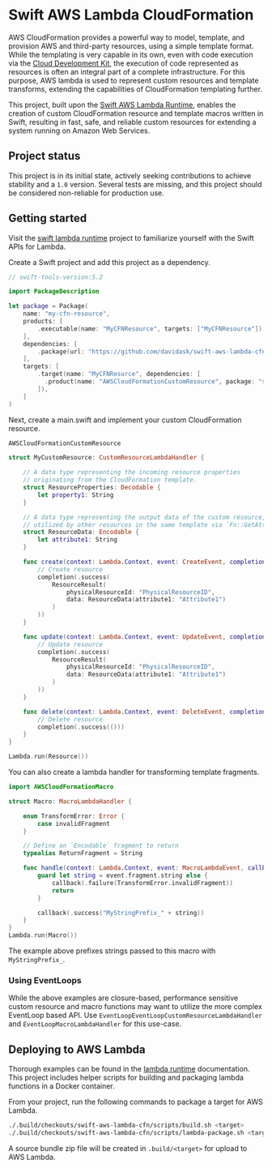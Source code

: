 # Swift AWS Lambda CloudFormation
AWS CloudFormation provides a powerful way to model, template, and provision AWS and third-party resources, using a simple template format.
While the templating is very capable in its own, even with code execution via the [Cloud Development Kit](https://aws.amazon.com/cdk/),
the execution of code represented as resources is often an integral part of a complete infrastructure. For this purpose, AWS lambda
is used to represent custom resources and template transforms, extending the capabilities of CloudFormation templating further.

This project, built upon the [Swift AWS Lambda Runtime](https://github.com/swift-server/swift-aws-lambda-runtime), enables the creation
of custom CloudFormation resource and template macros written in Swift, resulting in fast, safe, and reliable custom resources for extending
a system running on Amazon Web Services.

## Project status
This project is in its initial state, actively seeking contributions to achieve stability and a `1.0` version.
Several tests are missing, and this project should be considered non-reliable for production use.

## Getting started
Visit the [swift lambda runtime](https://github.com/swift-server/swift-aws-lambda-runtime) project to familiarize yourself with the
Swift APIs for Lambda.

Create a Swift project and add this project as a dependency.
```swift
// swift-tools-version:5.2

import PackageDescription

let package = Package(
    name: "my-cfn-resource",
    products: [
        .executable(name: "MyCFNResource", targets: ["MyCFNResource"]),
    ],
    dependencies: [
        .package(url: "https://github.com/davidask/swift-aws-lambda-cfn.git", from: "0.1.0"),
    ],
    targets: [
        .target(name: "MyCFNResurce", dependencies: [
          .product(name: "AWSCloudFormationCustomResource", package: "swift-aws-lambda-cfn"),
        ]),
    ]
)
```
Next, create a main.swift and implement your custom CloudFormation resource.

```swift
AWSCloudFormationCustomResource

struct MyCustomResource: CustomResourceLambdaHandler {

    // A data type representing the incoming resource properties
    // originating from the CloudFormation template.
    struct ResourceProperties: Decodable {
        let property1: String
    }

    // A data type representing the output data of the custom resource,
    // utilized by other resources in the same template via `Fn::GetAtt`.
    struct ResourceData: Encodable {
        let attribute1: String
    }

    func create(context: Lambda.Context, event: CreateEvent, completion: @escaping (Result<ResourceResult, Error>) -> Void) {
        // Create resource
        completion(.success(
            ResourceResult(
                physicalResourceId: "PhysicalResourceID",
                data: ResourceData(attribute1: "Attribute1")
            )
        ))
    }

    func update(context: Lambda.Context, event: UpdateEvent, completion: @escaping (Result<ResourceResult, Error>) -> Void) {
        // Update resource
        completion(.success(
            ResourceResult(
                physicalResourceId: "PhysicalResourceID",
                data: ResourceData(attribute1: "Attribute1")
            )
        ))
    }

    func delete(context: Lambda.Context, event: DeleteEvent, completion: @escaping (Result<Void, Error>) -> Void) {
        // Delete resource
        completion(.success(()))
    }
}

Lambda.run(Resource())
```
You can also create a lambda handler for transforming template fragments.
```swift
import AWSCloudFormationMacro

struct Macro: MacroLambdaHandler {

    enum TransformError: Error {
        case invalidFragment
    }

    // Define an `Encodable` fragment to return
    typealias ReturnFragment = String

    func handle(context: Lambda.Context, event: MacroLambdaEvent, callback: @escaping (Result<ReturnFragment, Error>) -> Void) {
        guard let string = event.fragment.string else {
            callback(.failure(TransformError.invalidFragment))
            return
        }

        callback(.success("MyStringPrefix_" + string))
    }
}
Lambda.run(Macro())
```
The example above prefixes strings passed to this macro with `MyStringPrefix_`.

### Using EventLoops
While the above examples are closure-based, performance sensitive custom resource and macro functions may want to utilize
the more complex EventLoop based API. Use `EventLoopEventLoopCustomResourceLambdaHandler` and `EventLoopMacroLambdaHandler`
for this use-case.


## Deploying to AWS Lambda
Thorough examples can be found in the [lambda runtime](https://github.com/swift-server/swift-aws-lambda-runtime#deploying-to-aws-lambda) documentation.
This project includes helper scripts for building and packaging lambda functions in a Docker container.

From your project, run the following commands to package a target for AWS Lambda.
```sh
./.build/checkouts/swift-aws-lambda-cfn/scripts/build.sh <target>
./.build/checkouts/swift-aws-lambda-cfn/scripts/lambda-package.sh <target>
```
A source bundle zip file will be created in `.build/<target>` for upload to AWS Lambda.

